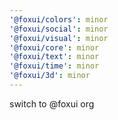 ```yaml
---
'@foxui/colors': minor
'@foxui/social': minor
'@foxui/visual': minor
'@foxui/core': minor
'@foxui/text': minor
'@foxui/time': minor
'@foxui/3d': minor
---
```


switch to @foxui org
